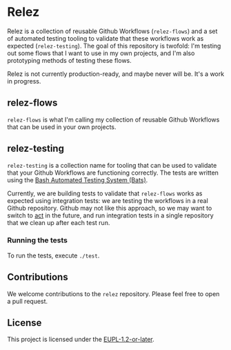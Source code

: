 # Relez

Relez is a collection of reusable Github Workflows (`relez-flows`) and a set of automated testing tooling to validate that these workflows work as expected (`relez-testing`). The goal of this repository is twofold: I'm testing out some flows that I want to use in my own projects, and I'm also prototyping methods of testing these flows.

Relez is not currently production-ready, and maybe never will be. It's a work in progress.

## relez-flows

`relez-flows` is what I'm calling my collection of reusable Github Workflows that can be used in your own projects.

## relez-testing

`relez-testing` is a collection name for tooling that can be used to validate that your Github Workflows are functioning correctly. The tests are written using the [Bash Automated Testing System (Bats)](https://github.com/bats-core/bats-core).

Currently, we are building tests to validate that `relez-flows` works as expected using integration tests: we are testing the workflows in a real Github repository. Github may not like this approach, so we may want to switch to [act](act) in the future, and run integration tests in a single repository that we clean up after each test run.

[act]: https://github.com/nektos/act

### Running the tests

To run the tests, execute `./test`.

## Contributions

We welcome contributions to the `relez` repository. Please feel free to open a pull request.

## License

This project is licensed under the [EUPL-1.2-or-later](https://joinup.ec.europa.eu/collection/eupl/eupl-text-eupl-12).
